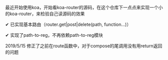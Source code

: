 最近开始使用koa，开始看koa-router的源码，在这个仓库下一点点来实现一个小的koa-router，来检验自己读源码的效果

✔ 已实现基本路由（router.get|post|delete(path, function...)）

✔ 实现了path-to-reg，不再依赖path-to-reg模块

2019/5/15
修正了之前在route函数中，对于compose的尾调用没有用return返回的问题